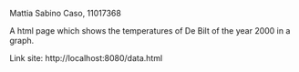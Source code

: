 Mattia Sabino Caso, 11017368

A html page which shows the temperatures of De Bilt
of the year 2000 in a graph.

Link site: http://localhost:8080/data.html